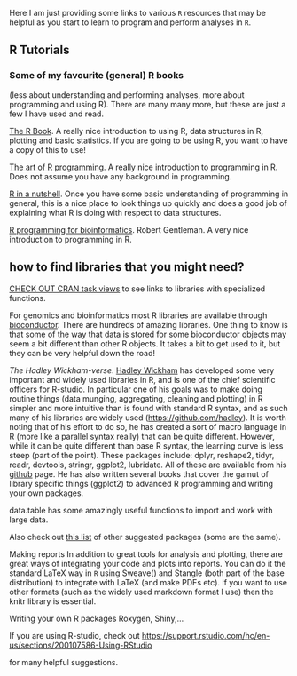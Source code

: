 
Here I am just providing some links to various `R` resources that may be helpful as you start to learn to program and perform analyses in `R`.

## R Tutorials

### Some of my favourite (general) R books
(less about understanding and performing analyses, more about programming and using R). There are many many more, but these are just a few I have used and read.

[The R Book](http://www.mcmu.eblib.com.libaccess.lib.mcmaster.ca/patron/FullRecord.aspx?p=297479). A really nice introduction to using R, data structures in R, plotting and basic statistics. If you are going to be using R, you want to have a copy of this to use!

[The art of R programming](https://www.nostarch.com/artofr.htm). A really nice introduction to programming in R. Does not assume you have any background in programming.

[R in a nutshell](http://shop.oreilly.com/product/0636920022008.do). Once you have some basic understanding of programming in general, this is a nice place to look things up quickly and does a good job of explaining what R is doing with respect to data structures.

[R programming for bioinformatics](http://www.crcnetbase.com/isbn/9781420063684). Robert Gentleman. A very nice introduction to programming in R.


## how to find libraries that you might need?
[CHECK OUT CRAN task views](https://cran.r-project.org/web/views/) to see links to libraries with specialized functions.

For genomics and bioinformatics most R libraries are available through [bioconductor](http://bioconductor.org/). There are hundreds of amazing libraries. One thing to know is that some of the way that data is stored for some bioconductor objects may seem a bit different than other R objects. It takes a bit to get used to it, but they can be very helpful down the road!

*The Hadley Wickham-verse*. [Hadley Wickham](http://hadley.nz/) has developed some very important and widely used libraries in R, and is one of the chief scientific officers for R-studio. In particular one of his goals was to make doing routine things (data munging, aggregating, cleaning and plotting) in R simpler and more intuitive than is found with standard R syntax, and as such many of his libraries are widely used (https://github.com/hadley). It is worth noting that of his effort to do so, he has created a sort of macro language in R (more like a parallel syntax really) that can be quite different. However, while it can be quite different than base R syntax, the learning curve is less steep (part of the point). These packages include: dplyr, reshape2, tidyr, readr, devtools, stringr, ggplot2, lubridate. All of these are available from his [github](https://github.com/hadley/) page. He has also written several books that cover the gamut of library specific things (ggplot2) to advanced R programming and writing your own packages.

data.table has some amazingly useful functions to import and work with large data.

Also check out [this list](https://support.rstudio.com/hc/en-us/articles/201057987-Quick-list-of-useful-R-packages) of other suggested packages (some are the same).

Making reports
In addition to great tools for analysis and plotting, there are great ways of integrating your code and plots into reports. You can do it the standard LaTeX way in `R` using Sweave() and Stangle (both part of the base distribution) to integrate with LaTeX (and make PDFs etc). If you want to use other formats (such as the widely used markdown format I use) then the knitr library is essential.

Writing your own R packages
Roxygen, Shiny,...

If you are using R-studio, check out
https://support.rstudio.com/hc/en-us/sections/200107586-Using-RStudio

for many helpful suggestions.

